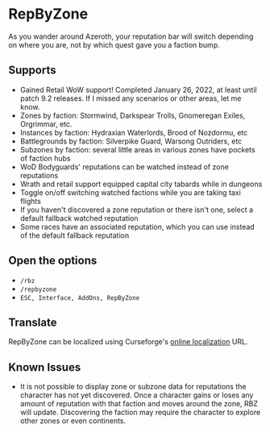 # RepByZone

As you wander around Azeroth, your reputation bar will switch depending on where you are, not by which quest gave you a faction bump.

## Supports

- Gained Retail WoW support! Completed January 26, 2022, at least until patch 9.2 releases. If I missed any scenarios or other areas, let me know.
- Zones by faction: Stormwind, Darkspear Trolls, Gnomeregan Exiles, Orgrimmar, etc.
- Instances by faction: Hydraxian Waterlords, Brood of Nozdormu, etc
- Battlegrounds by faction: Silverpike Guard, Warsong Outriders, etc
- Subzones by faction: several little areas in various zones have pockets of faction hubs
- WoD Bodyguards' reputations can be watched instead of zone reputations
- Wrath and retail support equipped capital city tabards while in dungeons
- Toggle on/off switching watched factions while you are taking taxi flights
- If you haven't discovered a zone reputation or there isn't one, select a default fallback watched reputation
- Some races have an associated reputation, which you can use instead of the default fallback reputation

## Open the options

- `/rbz`
- `/repbyzone`
- `ESC, Interface, AddOns, RepByZone`

## Translate

RepByZone can be localized using Curseforge's [online localization](https://legacy.curseforge.com/wow/addons/repbyzone/localization) URL.

## Known Issues

- It is not possible to display zone or subzone data for reputations the character has not yet discovered. Once a character gains or loses any amount of reputation with that faction and moves around the zone, RBZ will update. Discovering the faction may require the character to explore other zones or even continents.
